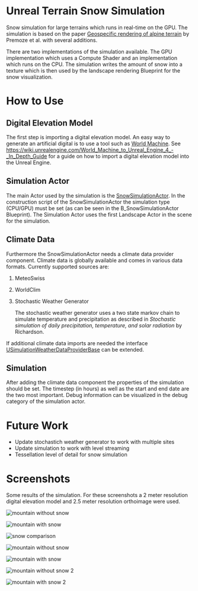 # Unreal Terrain Snow Simulation
Snow simulation for large terrains which runs in real-time on the GPU. The simulation is based on the paper [Geospecific rendering of alpine terrain](https://www.cs.utah.edu/~thompson/publications/Premoze:1999:GRA.pdf) by Premoze et al. with several additions.

There are two implementations of the simulation available. The GPU implementation which uses a Compute Shader and an implementation which runs on the CPU. The simulation writes the amount of snow into a texture which is then used by the landscape rendering Blueprint for the snow visualization.

# How to Use

## Digital Elevation Model

The first step is importing a digital elevation model. An easy way to generate an artificial digital is to use a tool such as [World Machine](http://www.world-machine.com/). See https://wiki.unrealengine.com/World_Machine_to_Unreal_Engine_4_-_In_Depth_Guide for a guide on how to import a digital elevation model into the Unreal Engine.

## Simulation Actor

The main Actor used by the simulation is the [SnowSimulationActor](https://github.com/bneukom/snowsimulation/blob/master/Source/SnowSimulation/Simulation/SnowSimulationActor.cpp).
In the construction script of the SnowSimulationActor the simulation type (CPU/GPU) must be set (as can be seen in the B_SnowSimulationActor Blueprint). The Simulation Actor uses the first Landscape Actor in the scene for the simulation.

## Climate Data

Furthermore the SnowSimulationActor needs a climate data provider component. Climate data is globally available and comes in various data formats. Currently supported sources are:

1. MeteoSwiss
2. WorldClim
3. Stochastic Weather Generator

   The stochastic weather generator uses a two state markov chain to simulate temperature and precipitation as described in *Stochastic simulation of daily precipitation, temperature, and solar radiation* by Richardson.

If additional climate data imports are needed the interface [USimulationWeatherDataProviderBase](https://github.com/bneukom/snowsimulation/blob/master/Source/SnowSimulation/Simulation/Data/SimulationWeatherDataProviderBase.h) can be extended.

## Simulation

After adding the climate data component the properties of the simulation should be set. The timestep (in hours) as well as the start and end date are the two most important. Debug information can be visualized in the debug category of the simulation actor.

# Future Work

- Update stochastich weather generator to work with multiple sites
- Update simulation to work with level streaming
- Tessellation level of detail for snow simulation

# Screenshots

Some results of the simulation. For these screenshots a 2 meter resolution digital elevation model and 2.5 meter resolution orthoimage were used.

![mountain without snow](http://i.imgur.com/zj4JuEZ.jpg)

![mountain with snow](http://i.imgur.com/hJl4aBN.jpg)

![snow comparison](http://i.imgur.com/fou2hOm.jpg)

![mountain without snow](http://i.imgur.com/C9BNX9N.jpg)

![mountain with snow](http://i.imgur.com/Muv39YE.jpg)

![mountain without snow 2](http://i.imgur.com/cHsONvN.jpg)

![mountain with snow 2](http://i.imgur.com/PVhWQIK.jpg)
